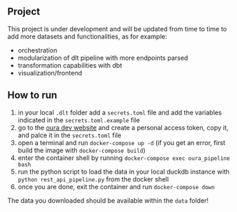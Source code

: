 ## Project

This project is under development and will be updated from time to time to add more datasets and functionalities, as for example:
* orchestration
* modularization of dlt pipeline with more endpoints parsed
* transformation capabilities with dbt
* visualization/frontend

## How to run 

1. in your local `.dlt` folder add a `secrets.toml` file and add the variables indicated in the `secrets.toml.example` file
2. go to the [oura dev website](https://cloud.ouraring.com/personal-access-tokens) and create a personal access token, copy it, and palce it in the `secrets.toml` file
3. open a terminal and run `docker-compose up -d` (if you get an error, first build the image with `docker-compose build`)
3. enter the container shell by running `docker-compose exec oura_pipeline bash`
5. run the python script to load the data in your local duckdb instance with `python rest_api_pipeline.py` from the docker shell
6. once you are done, exit the container and run `docker-compose down`

The data you downloaded should be available within the `data` folder!
